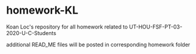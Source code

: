 # homework-KL
Koan Loc's repository for all homework related to UT-HOU-FSF-PT-03-2020-U-C-Students

additional READ_ME files will be posted in corresponding homework folder